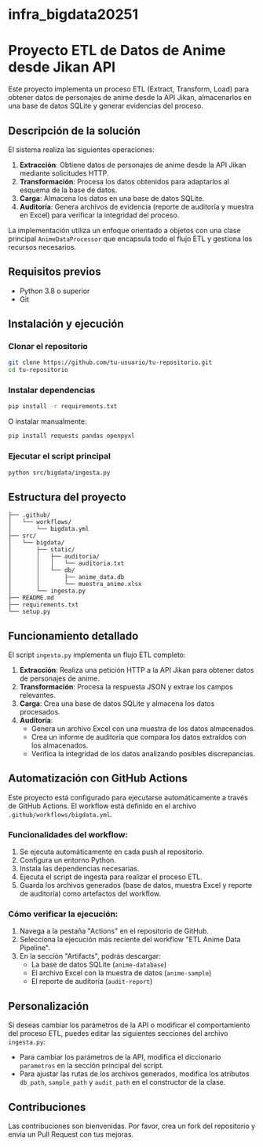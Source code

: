 # infra_bigdata20251

# Proyecto ETL de Datos de Anime desde Jikan API

Este proyecto implementa un proceso ETL (Extract, Transform, Load) para obtener datos de personajes de anime desde la API Jikan, almacenarlos en una base de datos SQLite y generar evidencias del proceso.

## Descripción de la solución

El sistema realiza las siguientes operaciones:

1. **Extracción**: Obtiene datos de personajes de anime desde la API Jikan mediante solicitudes HTTP.
2. **Transformación**: Procesa los datos obtenidos para adaptarlos al esquema de la base de datos.
3. **Carga**: Almacena los datos en una base de datos SQLite.
4. **Auditoría**: Genera archivos de evidencia (reporte de auditoría y muestra en Excel) para verificar la integridad del proceso.

La implementación utiliza un enfoque orientado a objetos con una clase principal `AnimeDataProcessor` que encapsula todo el flujo ETL y gestiona los recursos necesarios.

## Requisitos previos

- Python 3.8 o superior
- Git

## Instalación y ejecución

### Clonar el repositorio

```bash
git clone https://github.com/tu-usuario/tu-repositorio.git
cd tu-repositorio
```

### Instalar dependencias

```bash
pip install -r requirements.txt
```

O instalar manualmente:

```bash
pip install requests pandas openpyxl
```

### Ejecutar el script principal

```bash
python src/bigdata/ingesta.py
```

## Estructura del proyecto

```
├── .github/
│   └── workflows/
│       └── bigdata.yml
├── src/
│   └── bigdata/
│       ├── static/
│       │   ├── auditoria/
│       │   │   └── auditoria.txt
│       │   └── db/
│       │       ├── anime_data.db
│       │       └── muestra_anime.xlsx
│       └── ingesta.py
├── README.md
├── requirements.txt
└── setup.py
```

## Funcionamiento detallado

El script `ingesta.py` implementa un flujo ETL completo:

1. **Extracción**: Realiza una petición HTTP a la API Jikan para obtener datos de personajes de anime.
2. **Transformación**: Procesa la respuesta JSON y extrae los campos relevantes.
3. **Carga**: Crea una base de datos SQLite y almacena los datos procesados.
4. **Auditoría**:
   - Genera un archivo Excel con una muestra de los datos almacenados.
   - Crea un informe de auditoría que compara los datos extraídos con los almacenados.
   - Verifica la integridad de los datos analizando posibles discrepancias.

## Automatización con GitHub Actions

Este proyecto está configurado para ejecutarse automáticamente a través de GitHub Actions. El workflow está definido en el archivo `.github/workflows/bigdata.yml`.

### Funcionalidades del workflow:

1. Se ejecuta automáticamente en cada push al repositorio.
2. Configura un entorno Python.
3. Instala las dependencias necesarias.
4. Ejecuta el script de ingesta para realizar el proceso ETL.
5. Guarda los archivos generados (base de datos, muestra Excel y reporte de auditoría) como artefactos del workflow.

### Cómo verificar la ejecución:

1. Navega a la pestaña "Actions" en el repositorio de GitHub.
2. Selecciona la ejecución más reciente del workflow "ETL Anime Data Pipeline".
3. En la sección "Artifacts", podrás descargar:
   - La base de datos SQLite (`anime-database`)
   - El archivo Excel con la muestra de datos (`anime-sample`)
   - El reporte de auditoría (`audit-report`)

## Personalización

Si deseas cambiar los parámetros de la API o modificar el comportamiento del proceso ETL, puedes editar las siguientes secciones del archivo `ingesta.py`:

- Para cambiar los parámetros de la API, modifica el diccionario `parametros` en la sección principal del script.
- Para ajustar las rutas de los archivos generados, modifica los atributos `db_path`, `sample_path` y `audit_path` en el constructor de la clase.

## Contribuciones

Las contribuciones son bienvenidas. Por favor, crea un fork del repositorio y envía un Pull Request con tus mejoras.

